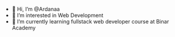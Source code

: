 - 👋 Hi, I’m @Ardanaa
- 👀 I’m interested in Web Development
- 🌱 I’m currently learning fullstack web developer course at Binar Academy

<!---
Ardanaa/Ardanaa is a ✨ special ✨ repository because its `README.md` (this file) appears on your GitHub profile.
You can click the Preview link to take a look at your changes.
--->

